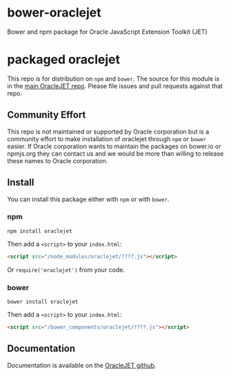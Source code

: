 # bower-oraclejet
Bower and npm package for Oracle JavaScript Extension Toolkit (JET)

# packaged oraclejet

This repo is for distribution on `npm` and `bower`. The source for this module is in the
[main OracleJET repo](https://github.com/oracle/oraclejet).
Please file issues and pull requests against that repo.

## Community Effort

This repo is not maintained or supported by Oracle corporation but is a community effort
to make installation of oraclejet through `npm` or `bower` easier. If Oracle corporation
wants to maintain the packages on bower.io or npmjs.org they can contact us and we would
be more than willing to release these names to Oracle corporation.

## Install

You can install this package either with `npm` or with `bower`.

### npm

```shell
npm install oraclejet
```

Then add a `<script>` to your `index.html`:

```html
<script src="/node_modules/oraclejet/????.js"></script>
```

Or `require('oraclejet')` from your code.

### bower

```shell
bower install oraclejet
```

Then add a `<script>` to your `index.html`:

```html
<script src="/bower_components/oraclejet/????.js"></script>
```

## Documentation

Documentation is available on the
[OracleJET github](http://github.com/oracle/oraclejet).
